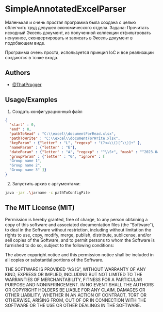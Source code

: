 # SimpleAnnotatedExcelParser

Маленькая и очень простая программа была создана с целью облегчить труд девушек экономического отдела.
Задача: 
Прочитать исходный Эксель документ, из полученной коллекции отфильтровать ненужное, сконвертировать и записать в Эксель документ в подобающем виде.

Программа очень проста, используется принцип IoC и все реализации создаются в точке входа.
## Authors

- [@ThatProgger](https://www.github.com//ThatProgger)


## Usage/Examples

1. Создать конфигурационный файл
```json
{
  "start" : 0,
  "end" : 0,
  "pathToRead" : "C:\\excel\\documentForRead.xlsx",
  "pathToWrite" : "C:\\excel\\documentForWrite.xlsx",
  "keyParam" : {"letter" : "L", "regexp" : "(?<=\\()[^\\)]+" },
  "nameParam" : {"letter" : "E"},
  "dateParam" : {"letter" : "A", "regexp" : "^\\S+", "mask" : "^2023-04-.+"},
  "groupParam" : {"letter" : "G", "ignore" : [
  "Group name 1",
  "Group name 2",
  "Group name 3" ]}
}
```

2. Запустить архив с аргументами:
```bash
java -jar .\jarname -c pathToConfigFile
```


## The MIT License (MIT)

Permission is hereby granted, free of charge, to any person obtaining a copy of this software and associated documentation files (the “Software”), to deal in the Software without restriction, including without limitation the rights to use, copy, modify, merge, publish, distribute, sublicense, and/or sell copies of the Software, and to permit persons to whom the Software is furnished to do so, subject to the following conditions:

The above copyright notice and this permission notice shall be included in all copies or substantial portions of the Software.

THE SOFTWARE IS PROVIDED “AS IS”, WITHOUT WARRANTY OF ANY KIND, EXPRESS OR IMPLIED, INCLUDING BUT NOT LIMITED TO THE WARRANTIES OF MERCHANTABILITY, FITNESS FOR A PARTICULAR PURPOSE AND NONINFRINGEMENT. IN NO EVENT SHALL THE AUTHORS OR COPYRIGHT HOLDERS BE LIABLE FOR ANY CLAIM, DAMAGES OR OTHER LIABILITY, WHETHER IN AN ACTION OF CONTRACT, TORT OR OTHERWISE, ARISING FROM, OUT OF OR IN CONNECTION WITH THE SOFTWARE OR THE USE OR OTHER DEALINGS IN THE SOFTWARE.
